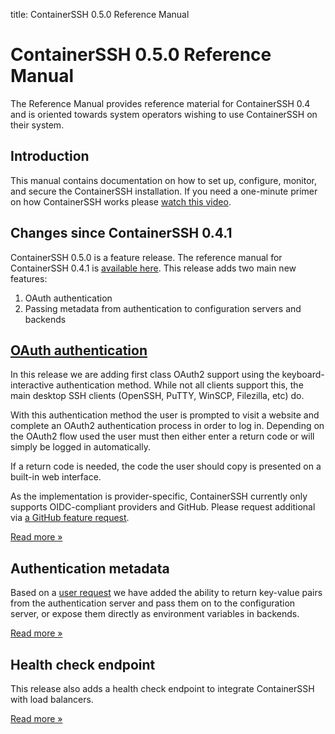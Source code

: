 title: ContainerSSH 0.5.0 Reference Manual

<h1>ContainerSSH 0.5.0 Reference Manual</h1>

The Reference Manual provides reference material for ContainerSSH 0.4 and is oriented towards system operators wishing to use ContainerSSH on their system.

## Introduction

This manual contains documentation on how to set up, configure, monitor, and secure the ContainerSSH installation. If you need a one-minute primer on how ContainerSSH works please [watch this video](https://www.youtube.com/watch?v=Cs9OrnPi2IM).

## Changes since ContainerSSH 0.4.1

ContainerSSH 0.5.0 is a feature release. The reference manual for ContainerSSH 0.4.1 is [available here](0.4.1/index.md). This release adds two main new features:

1. OAuth authentication
2. Passing metadata from authentication to configuration servers and backends

## [OAuth authentication](auth-oauth2.md)

In this release we are adding first class OAuth2 support using the keyboard-interactive authentication method. While not all clients support this, the main desktop SSH clients (OpenSSH, PuTTY, WinSCP, Filezilla, etc) do.

With this authentication method the user is prompted to visit a website and complete an OAuth2 authentication process in order to log in. Depending on the OAuth2 flow used the user must then either enter a return code or will simply be logged in automatically.

If a return code is needed, the code the user should copy is presented on a built-in web interface.

As the implementation is provider-specific, ContainerSSH currently only supports OIDC-compliant providers and GitHub. Please request additional via [a GitHub feature request](https://github.com/ContainerSSH/ContainerSSH/issues/new/choose).

[Read more &raquo;](auth-oauth2.md)

## Authentication metadata

Based on a [user request](https://github.com/ContainerSSH/ContainerSSH/issues/109) we have added the ability to return key-value pairs from the authentication server and pass them on to the configuration server, or expose them directly as environment variables in backends.

[Read more &raquo;](auth-webhook.md#response)

## Health check endpoint

This release also adds a health check endpoint to integrate ContainerSSH with load balancers.

[Read more &raquo;](health.md)